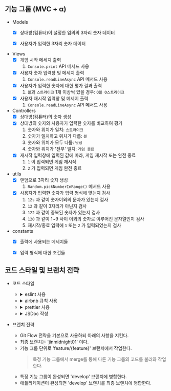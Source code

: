 ## 기능 그룹 (MVC + α)

* Models
    - [x] 상대방(컴퓨터)이 설정한 임의의 3자리 숫자 데이터
    - [x] 사용자가 입력한 3자리 숫자 데이터


* Views
    - [x] 게임 시작 메세지 출력
      1. `Console.print` API 메서드 사용
    - [x] 사용자 숫자 입력창 및 메세지 출력
      1. `Console.readLineAsync` API 메서드 사용
    - [x] 사용자가 입력한 숫자에 대한 평가 결과 출력
      1. `볼`과 `스트라이크` 1개 이상씩 있을 경우: `O볼 O스트라이크`
    - [x] 사용자 재시작 입력창 및 메세지 출력
      1. `Console.readLineAsync` API 메서드 사용


* Controllers
    - [x] 상대방(컴퓨터)의 숫자 생성
    - [x] 상대방의 숫자와 사용자가 입력한 숫자를 비교하여 평가
      1. 숫자와 위치가 일치: `스트라이크`
      2. 숫자가 일치하고 위치가 다름: `볼`
      3. 숫자와 위치가 모두 다름: `낫싱`
      4. 숫자와 위치가 '전부' 일치: `게임 종료`
    - [x] 재시작 입력창에 입력된 값에 따라, 게임 재시작 또는 완전 종료
      1. `1` 이 입력되면 게임 재시작
      2. `2` 가 입력되면 게임 완전 종료


* utils
    - [x] 랜덤으로 3자리 숫자 생성
      1. `Random.pickNumberInRange()` 메서드 사용
    - [x] 사용자가 입력한 숫자가 입력 형식에 맞는지 검사
      1. `12s` 과 같이 숫자이외의 문자가 있는지 검사
      2. `12` 과 같이 3자리가 아닌지 검사
      3. `122` 과 같이 중복된 숫자가 있는지 검사
      4. `120` 과 같이 1~9 사이 이외의 숫자로 이루어진 문자열인지 검사
      5. 재시작/종료 입력에 `1` 또는 `2` 가 입력되었는지 검사


* constants
    - [x] 출력에 사용되는 메세지들
    - [x] 입력 형식에 대한 조건들


## 코드 스타일 및 브랜치 전략
* 코드 스타일
    - <details>
      <summary>eslint 사용</summary>

      `npm install eslint --save-dev` 로 eslint를 설치한다.

      .eslintrc.json 파일을 생성하여 코드 스타일을 정의한다.
  </details>

    - <details>
      <summary>airbnb 규칙 사용</summary>

      `npx install-peerdeps --dev eslint-config-airbnb` 명령으로 설치한다.

      .eslintrc.json의 `"extends" : [...]` 에 `"airbnb"` 를 추가한다.
  </details>

    - <details>
      <summary>prettier 사용</summary>

      `npm install prettier --save-dev` 로 prettier를 설치한다.

      `npm install eslint-config-prettier eslint-plugin-prettier` 로 충돌을 방지한다.

      > `eslint-config-prettier`: prettier와 겹치는 eslint 룰을 비활성화한다.
      >
      > `eslint-plugin-prettier`: prettier에서 발생한 오류를 eslint 오류로 표시해준다.

      .eslintrc.json의 `"extends" : [...]` 에 `"plugin:prettier/recommended"` 를 추가한다.

      .prettierrc.json 파일을 생성한 후 prettier 규칙을 추가한다.
  </details>

    - <details>
      <summary>JSDoc 작성</summary>

      클래스, 함수, 변수의 문서화 및 타입을 명확히 하기 위해 JSDoc을 작성한다.

      ```js
      /**
       * 두 숫자의 합을 연산하는 함수
       * @param {number} a
       * @param {number} b
       * @returns {number}
       */
      function sum(a, b) {
        return a + b;
      }
      ```
  </details>


* 브랜치 전략
    - Git Flow 전략을 기본으로 사용하되 아래의 사항을 지킨다.
    - 최종 브랜치는 'jinmidnight01' 이다.
    - 기능 그룹 단위로 'feature/{feature}' 브랜치에서 작업한다. 
        > 특정 기능 그룹에서 merge를 통해 다른 기능 그룹의 코드를 불러와 작업한다. 
    - 특정 기능 그룹이 완성되면 'develop' 브랜치에 병합한다.
    - 애플리케이션이 완성되면 'develop' 브랜치를 최종 브랜치에 병합한다.
